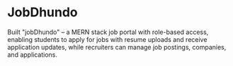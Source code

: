 # JobDhundo
Built "jobDhundo" – a MERN stack job portal with role-based access, enabling students to apply for jobs with resume uploads and receive application updates, while recruiters can manage job postings, companies, and applications.
